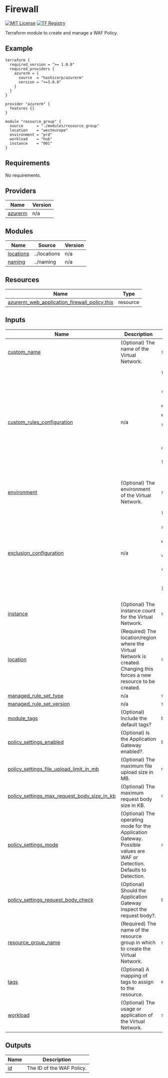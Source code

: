 <!-- BEGIN_TF_DOCS -->
# Firewall
[![MIT License](https://img.shields.io/badge/license-MIT-orange.svg)](LICENSE) [![TF Registry](https://img.shields.io/badge/terraform-registry-blue.svg)](https://registry.terraform.io/modules/azurerm/resources/azure/latest/submodules/web_application_firewall_policy)

Terraform module to create and manage a WAF Policy.

## Example

```hcl
terraform {
  required_version = ">= 1.0.0"
  required_providers {
    azurerm = {
      source  = "hashicorp/azurerm"
      version = ">=3.0.0"
    }
  }
}

provider "azurerm" {
  features {}
}

module "resource_group" {
  source      = "./modules/resource_group"
  location    = "westeurope"
  environment = "prd"
  workload    = "hub"
  instance    = "001"
}

```

## Requirements

No requirements.

## Providers

| Name | Version |
|------|---------|
| <a name="provider_azurerm"></a> [azurerm](#provider\_azurerm) | n/a |

## Modules

| Name | Source | Version |
|------|--------|---------|
| <a name="module_locations"></a> [locations](#module\_locations) | ../locations | n/a |
| <a name="module_naming"></a> [naming](#module\_naming) | ../naming | n/a |

## Resources

| Name | Type |
|------|------|
| [azurerm_web_application_firewall_policy.this](https://registry.terraform.io/providers/hashicorp/azurerm/latest/docs/resources/web_application_firewall_policy) | resource |

## Inputs

| Name | Description | Type | Default | Required |
|------|-------------|------|---------|:--------:|
| <a name="input_custom_name"></a> [custom\_name](#input\_custom\_name) | (Optional) The name of the Virtual Network. | `string` | `""` | no |
| <a name="input_custom_rules_configuration"></a> [custom\_rules\_configuration](#input\_custom\_rules\_configuration) | n/a | <pre>list(object({<br>    name      = string<br>    priority  = number<br>    rule_type = string<br>    action    = string<br>    match_conditions_configuration = list(object({<br>      match_variable_configuration = list(object({<br>        match_variable = string<br>        selector       = string<br>      }))<br>      match_values       = list(string)<br>      operator           = string<br>      negation_condition = string<br>      transforms         = list(string)<br>    }))<br>  }))</pre> | `[]` | no |
| <a name="input_environment"></a> [environment](#input\_environment) | (Optional) The environment of the Virtual Network. | `string` | `""` | no |
| <a name="input_exclusion_configuration"></a> [exclusion\_configuration](#input\_exclusion\_configuration) | n/a | <pre>list(object({<br>    match_variable          = string<br>    selector                = string<br>    selector_match_operator = string<br>    excluded_rule_set_configuration = list(object({<br>      type    = string<br>      version = string<br>      rule_group_configuration = list(object({<br>        rule_group_name = string<br>        excluded_rules  = list(string)<br>      }))<br>    }))<br>  }))</pre> | `[]` | no |
| <a name="input_instance"></a> [instance](#input\_instance) | (Optional) The instance count for the Virtual Network. | `string` | `""` | no |
| <a name="input_location"></a> [location](#input\_location) | (Required) The location/region where the Virtual Network is created. Changing this forces a new resource to be created. | `string` | n/a | yes |
| <a name="input_managed_rule_set_type"></a> [managed\_rule\_set\_type](#input\_managed\_rule\_set\_type) | n/a | `string` | `"OWASP"` | no |
| <a name="input_managed_rule_set_version"></a> [managed\_rule\_set\_version](#input\_managed\_rule\_set\_version) | n/a | `string` | `"3.2"` | no |
| <a name="input_module_tags"></a> [module\_tags](#input\_module\_tags) | (Optional) Include the default tags? | `bool` | `true` | no |
| <a name="input_policy_settings_enabled"></a> [policy\_settings\_enabled](#input\_policy\_settings\_enabled) | (Optional) Is the Application Gateway enabled?. | `bool` | `true` | no |
| <a name="input_policy_settings_file_upload_limit_in_mb"></a> [policy\_settings\_file\_upload\_limit\_in\_mb](#input\_policy\_settings\_file\_upload\_limit\_in\_mb) | (Optional) The maximum file upload size in MB. | `number` | `100` | no |
| <a name="input_policy_settings_max_request_body_size_in_kb"></a> [policy\_settings\_max\_request\_body\_size\_in\_kb](#input\_policy\_settings\_max\_request\_body\_size\_in\_kb) | (Optional) The maximum request body size in KB. | `number` | `128` | no |
| <a name="input_policy_settings_mode"></a> [policy\_settings\_mode](#input\_policy\_settings\_mode) | (Optional) The operating mode for the Application Gateway. Possible values are WAF or Detection. Defaults to Detection. | `string` | `"Detection"` | no |
| <a name="input_policy_settings_request_body_check"></a> [policy\_settings\_request\_body\_check](#input\_policy\_settings\_request\_body\_check) | (Optional) Should the Application Gateway inspect the request body?. | `bool` | `false` | no |
| <a name="input_resource_group_name"></a> [resource\_group\_name](#input\_resource\_group\_name) | (Required) The name of the resource group in which to create the Virtual Network. | `string` | n/a | yes |
| <a name="input_tags"></a> [tags](#input\_tags) | (Optional) A mapping of tags to assign to the resource. | `map(string)` | `null` | no |
| <a name="input_workload"></a> [workload](#input\_workload) | (Optional) The usage or application of the Virtual Network. | `string` | `""` | no |

## Outputs

| Name | Description |
|------|-------------|
| <a name="output_id"></a> [id](#output\_id) | The ID of the WAF Policy. |
<!-- END_TF_DOCS -->